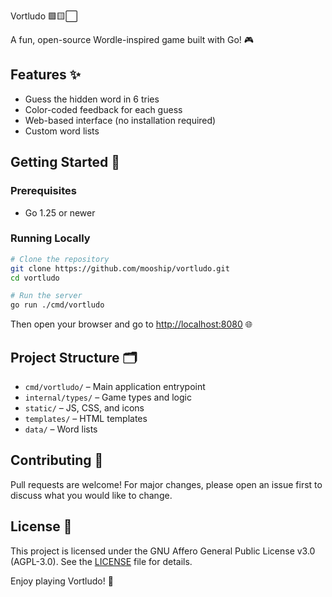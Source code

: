 Vortludo 🟩🟨⬜

A fun, open-source Wordle-inspired game built with Go! 🎮

## Features ✨

- Guess the hidden word in 6 tries
- Color-coded feedback for each guess
- Web-based interface (no installation required)
- Custom word lists

## Getting Started 🚀

### Prerequisites

- Go 1.25 or newer

### Running Locally

```sh
# Clone the repository
git clone https://github.com/mooship/vortludo.git
cd vortludo

# Run the server
go run ./cmd/vortludo
```

Then open your browser and go to [http://localhost:8080](http://localhost:8080) 🌐

## Project Structure 🗂️

- `cmd/vortludo/` – Main application entrypoint
- `internal/types/` – Game types and logic
- `static/` – JS, CSS, and icons
- `templates/` – HTML templates
- `data/` – Word lists

## Contributing 🤝

Pull requests are welcome! For major changes, please open an issue first to discuss what you would like to change.

## License 📄

This project is licensed under the GNU Affero General Public License v3.0 (AGPL-3.0). See the [LICENSE](LICENSE) file for details.

Enjoy playing Vortludo! 🧩
